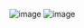 ![image](https://github.com/shreeyachatzz/todo/assets/91721717/5b7535b9-7433-47ab-a387-21b8de00f4f4)
![image](https://github.com/shreeyachatzz/todo/assets/91721717/4bd8c29a-e2da-4532-a5cc-b5d44fddf39b)
